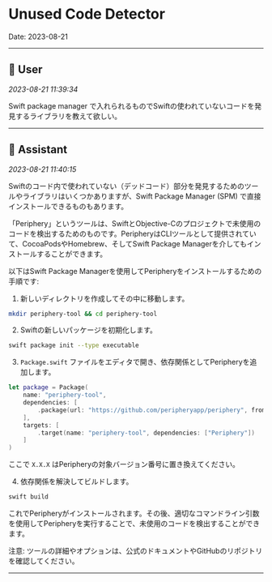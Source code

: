 # Unused Code Detector

Date: 2023-08-21

---

## 👤 User
*2023-08-21 11:39:34*

Swift package manager で入れられるものでSwiftの使われていないコードを発見するライブラリを教えて欲しい。

---

## 🤖 Assistant
*2023-08-21 11:40:15*

Swiftのコード内で使われていない（デッドコード）部分を発見するためのツールやライブラリはいくつかありますが、Swift Package Manager (SPM) で直接インストールできるものもあります。

「Periphery」というツールは、SwiftとObjective-Cのプロジェクトで未使用のコードを検出するためのものです。PeripheryはCLIツールとして提供されていて、CocoaPodsやHomebrew、そしてSwift Package Managerを介してもインストールすることができます。

以下はSwift Package Managerを使用してPeripheryをインストールするための手順です:

1. 新しいディレクトリを作成してその中に移動します。
```bash
mkdir periphery-tool && cd periphery-tool
```

2. Swiftの新しいパッケージを初期化します。
```bash
swift package init --type executable
```

3. `Package.swift` ファイルをエディタで開き、依存関係としてPeripheryを追加します。
```swift
let package = Package(
    name: "periphery-tool",
    dependencies: [
        .package(url: "https://github.com/peripheryapp/periphery", from: "X.X.X")
    ],
    targets: [
        .target(name: "periphery-tool", dependencies: ["Periphery"])
    ]
)
```
ここで `X.X.X` はPeripheryの対象バージョン番号に置き換えてください。

4. 依存関係を解決してビルドします。
```bash
swift build
```

これでPeripheryがインストールされます。その後、適切なコマンドライン引数を使用してPeripheryを実行することで、未使用のコードを検出することができます。

注意: ツールの詳細やオプションは、公式のドキュメントやGitHubのリポジトリを確認してください。

---
